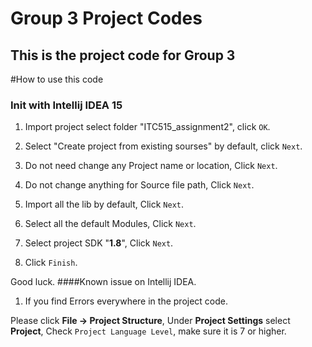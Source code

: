 # Group 3 Project Codes
This is the project code for Group 3
----
#How to use this code
### Init with Intellij IDEA 15
1. Import project select folder "ITC515_assignment2", click `OK`.

2. Select "Create project from existing sourses" by default, click `Next`.

3. Do not need change any Project name or location, Click `Next`.

4. Do not change anything for Source file path, Click `Next`.

5. Import all the lib by default, Click `Next`.

6. Select all the default Modules, Click `Next`.

7. Select project SDK "**1.8**", Click `Next`.

8. Click `Finish`.

Good luck.
####Known issue on Intellij IDEA.
1. If you find Errors everywhere in the project code.

Please click **File -> Project Structure**, Under **Project Settings** select **Project**,
Check `Project Language Level`, make sure it is 7 or higher.

